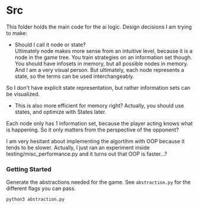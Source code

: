 # Src
This folder holds the main code for the ai logic.
Design decisions I am trying to make:

- Should I call it node or state?  
Ultimately node makes more sense from an intuitive level, because it is a node in the game tree. 
You train strategies on an information set though. You should have infosets in memory, but all possible nodes in memory.
And I 
am a very visual person. But ultimately, each node represents a state, so the terms can be used interchangeably.

So I don't have explicit state representation, but rather information sets can be visualized. 
- This is also more efficient for memory right? Actually, you should use states, and optimize with States later. 

Each node only has 1 information set, because the player acting knows what is happening. So it only matters
from the perspective of the opponent?

I am very hesitant about implementing the algortihm with OOP because it tends to be slower. Actually, I just ran an experiment
inside testing/misc_performance.py and it turns out that OOP is faster...?

### Getting Started
Generate the abstractions needed for the game. See `abstraction.py` for the different flags you can pass.
```python
python3 abstraction.py
```
